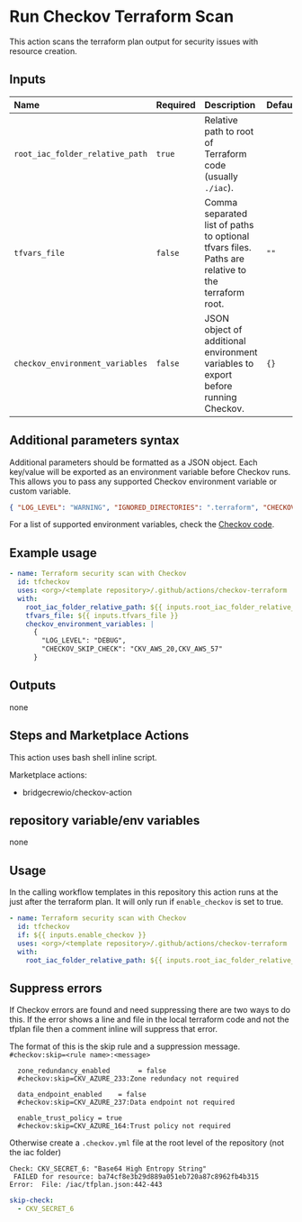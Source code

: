 # Run Checkov Terraform Scan

This action scans the terraform plan output for security issues with resource creation.

## Inputs

| Name                                   | Required | Description                                                                                      | Default         |
| :-------------------------------------- | :------- | :----------------------------------------------------------------------------------------------- | :-------------- |
| `root_iac_folder_relative_path`      | `true`   | Relative path to root of Terraform code (usually `./iac`).                                       |                 |
| `tfvars_file`                          | `false`  | Comma separated list of paths to optional tfvars files. Paths are relative to the terraform root. | `""`            |
| `checkov_environment_variables`         | `false`  | JSON object of additional environment variables to export before running Checkov.                 | `{}`            |

## Additional parameters syntax

Additional parameters should be formatted as a JSON object. Each key/value will be exported as an environment variable before Checkov runs. This allows you to pass any supported Checkov environment variable or custom variable.

```json
{ "LOG_LEVEL": "WARNING", "IGNORED_DIRECTORIES": ".terraform", "CHECKOV_SKIP_CHECK": "CKV_AWS_20,CKV_AWS_57" }
```

For a list of supported environment variables, check the [Checkov code](https://github.com/bridgecrewio/checkov/blob/main/checkov/common/util/env_vars_config.py).

## Example usage

```yaml
- name: Terraform security scan with Checkov
  id: tfcheckov
  uses: <org>/<template repository>/.github/actions/checkov-terraform
  with:
    root_iac_folder_relative_path: ${{ inputs.root_iac_folder_relative_path }}
    tfvars_file: ${{ inputs.tfvars_file }}
    checkov_environment_variables: |
      {
        "LOG_LEVEL": "DEBUG",
        "CHECKOV_SKIP_CHECK": "CKV_AWS_20,CKV_AWS_57"
      }
```

## Outputs

none

## Steps and Marketplace Actions

This action uses bash shell inline script.

Marketplace actions:

- bridgecrewio/checkov-action

## repository variable/env variables

none

## Usage

In the calling workflow templates in this repository this action runs at the just after the terraform plan. It will only run if `enable_checkov` is set to true.

```yaml
- name: Terraform security scan with Checkov
  id: tfcheckov
  if: ${{ inputs.enable_checkov }}
  uses: <org>/<template repository>/.github/actions/checkov-terraform
  with:
    root_iac_folder_relative_path: ${{ inputs.root_iac_folder_relative_path }}
```

## Suppress errors

If Checkov errors are found and need suppressing there are two ways to do this. If the error shows a line and file in the local terraform code and not the tfplan file then a comment inline will suppress that error.

The format of this is the skip rule and a suppression message. `#checkov:skip=<rule name>:<message>`

```HCL
  zone_redundancy_enabled       = false
  #checkov:skip=CKV_AZURE_233:Zone redundacy not required

  data_endpoint_enabled    = false
  #checkov:skip=CKV_AZURE_237:Data endpoint not required

  enable_trust_policy = true
  #checkov:skip=CKV_AZURE_164:Trust policy not required
```

Otherwise create a `.checkov.yml` file at the root level of the repository (not the iac folder)

```text
Check: CKV_SECRET_6: "Base64 High Entropy String"
 FAILED for resource: ba74cf8e3b29d889a051eb720a87c8962fb4b315
Error:  File: /iac/tfplan.json:442-443
```

```yml
skip-check:
  - CKV_SECRET_6
```
